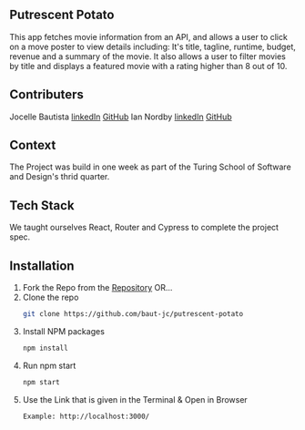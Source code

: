 ## Putrescent Potato

This app fetches movie information from an API, and allows a user to click on a move poster to view details including: It's title, tagline, runtime, budget, revenue and a summary of the movie. It also allows a user to filter movies by title and displays a featured movie with a rating higher than 8 out of 10.

## Contributers

Jocelle Bautista [linkedIn](https://www.linkedin.com/in/jocelle-bautista/) [GitHub](https://github.com/baut-jc)
Ian Nordby [linkedIn](https://www.linkedin.com/in/iannordby/) [GitHub](https://github.com/nordbyi)

## Context

The Project was build in one week as part of the Turing School of Software and Design's thrid quarter.

## Tech Stack

We taught ourselves React, Router and Cypress to complete the project spec.

## Installation

1. Fork the Repo from the [Repository](https://github.com/baut-jc/putrescent-potato) OR...
1. Clone the repo
   ```sh
   git clone https://github.com/baut-jc/putrescent-potato
   ```
1. Install NPM packages
   ```sh
   npm install
   ```
1. Run npm start
   ```sh
   npm start
   ```
1. Use the Link that is given in the Terminal & Open in Browser
   ```sh
   Example: http://localhost:3000/
   ```
